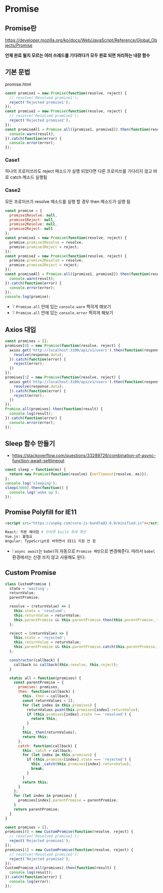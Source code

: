 # Promise

## Promise란
https://developer.mozilla.org/ko/docs/Web/JavaScript/Reference/Global_Objects/Promise

**언제 완료 될지 모르는 여러 쓰레드를 기다려다가 모두 완료 되면 처리하는 내장 함수**

## 기본 문법
promise.html
```js
const promise1 = new Promise(function(resolve, reject) {
  // resolve('Resolved promise1');
  reject('Rejected promise1');
});
const promise2 = new Promise(function(resolve, reject) {
  // resolve('Resolved promise2');
  reject('Rejected promise2');
});
const promiseAll = Promise.all([promise1, promise2]).then(function(result) {
  console.warn(result);
}).catch(function(error) {
  console.error(error);
});
```

### Case1
하나의 프로미쓰라도 reject 메소드가 실행 되었다면 다른 프로미쓰를 기다리지 않고 바로 catch 메소드 실행됨

### Case2
모든 프로미쓰가 resolve 메소드를 실행 할 경우 then 메소드가 실행 됨

```js
const promise = {
  promise1Resolve: null,
  promise1Reject: null,
  promise2Resolve: null,
  promise2Reject: null
};
const promise1 = new Promise(function(resolve, reject) {
  promise.promise1Resolve = resolve;
  promise.promise1Reject = reject;
});
const promise2 = new Promise(function(resolve, reject) {
  promise.promise2Resolve = resolve;
  promise.promise2Reject = reject;
});
const promiseAll = Promise.all([promise1, promise2]).then(function(result) {
  console.warn(result);
}).catch(function(error) {
  console.error(error);
});
console.log(promise);
```
* ❔ `Promise.all` 안에 있는 `console.warn` 찍히게 해보기
* ❔ `Promise.all` 안에 있는 `console.error` 찍히게 해보기

## Axios 대입
```js
const promises = [];
promises[0] = new Promise(function(resolve, reject) {
  axios.get('http://localhost:3100/api/v1/users').then(function(response) {
    resolve(response.data);
  }).catch(function(error) {
    reject(error);
  })
});
promises[1] = new Promise(function(resolve, reject) {
  axios.get('http://localhost:3100/api/v1/users').then(function(response) {
    resolve(response.data);
  }).catch(function(error) {
    reject(error);
  })
});
Promise.all(promises).then(function(result) {
  console.log(result);
}).catch(function(error) {
  console.error(error);
});
```

## Sleep 함수 만들기
* https://stackoverflow.com/questions/33289726/combination-of-async-function-await-settimeout
```js
const sleep = function(ms) {
  return new Promise(function(resolve) {setTimeout(resolve, ms)});
};
console.log('sleeping');
sleep(3000).then(function() {
  console.log('woke up');
});
```

## Promise Polyfill for IE11
```html
<script src="https://unpkg.com/core-js-bundle@3.6.0/minified.js"></script>
```
```sh
React: 적용 해야함 # 안되면 build 후에 확인
Vue.js: 불필요
Angular: TypeScript로 바뀌면서 IE11 지원 안 함
```
* ❕ `async await`는 `babel`이 자동으로 `Promise 패턴`으로 변경해준다. 따라서 `babel` 환경에서는 신경 쓰지 않고 사용해도 된다.


## Custom Promise
```js
class CustomPromise {
  state = 'waiting';
  returnValue;
  parentPromise;

  resolve = (returnValue) => {
    this.state = 'resolved';
    this.returnValue = returnValue;
    this.parentPromise && this.parentPromise.then(this.parentPromise._then);
  };

  reject = (returnValue) => {
    this.state = 'rejected';
    this.returnValue = returnValue;
    this.parentPromise && this.parentPromise.catch(this.parentPromise._catch);
  };

  constructor(callback) {
    callback && callback(this.resolve, this.reject);
  }

  static all = function(promises) {
    const parentPromise = {
      promises: promises,
      then: function(callback) {
        this._then = callback;
        const returnValues = [];
        for (let index in this.promises) {
          returnValues.push(this.promises[index].returnValue);
          if (this.promises[index].state !== 'resolved') {
            return this;
          }
        }
        this._then(returnValues);
        return this;
      },
      catch: function(callback) {
        this._catch = callback;
        for (let index in this.promises) {
          if (this.promises[index].state === 'rejected') {
            this._catch(this.promises[index].returnValue);
            break;
          }
        }
        return this;
      }
    };
    for (let index in promises) {
      promises[index].parentPromise = parentPromise;
    }
    return parentPromise;
  }
}
```
```js
const promises = [];
promises[0] = new CustomPromise(function(resolve, reject) {
  // resolve('Resolved promise1');
  reject('Rejected promise1');
});
promises[1] = new CustomPromise(function(resolve, reject) {
  // resolve('Resolved promise2');
  reject('Rejected promise2');
});
CustomPromise.all(promises).then(function(result) {
  console.log(result);
}).catch(function(error) {
  console.log(error);
});
```
